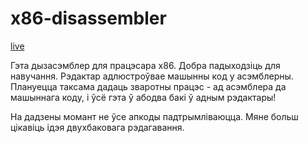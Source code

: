 # x86-disassembler
[live](https://alexey1994.github.io/x86-disassembler/)

Гэта дызасэмблер для працэсара x86. Добра падыходзіць для навучання. Рэдактар адлюстроўвае машынны код у асэмблерны. Плануецца таксама дадаць зваротны працэс - ад асэмблера да машыннага коду, і ўсё гэта ў абодва бакі ў адным рэдактары!

На дадзены момант не ўсе апкоды падтрымліваюцца. Мяне больш цікавіць ідэя двухбаковага рэдагавання.
